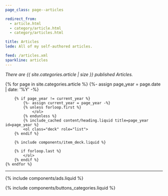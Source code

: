 ```yaml
---
page_class: page--articles

redirect_from:
  - article.html
  - category/article.html
  - category/articles.html

title: Articles
lede: All of my self-authored articles.

feed: /articles.xml
sparkline: articles
---
```


*There are {{ site.categories.article | size }} published Articles.*

<div class="h-feed" id="articles">
    <link rel="stylesheet" href="/css/deck.min.css">
    {% for page in site.categories.article %}
        {%- assign page_year = page.date | date: '%Y' -%}

        {% if page_year != current_year %}
            {%- assign current_year = page_year -%}
            {% unless forloop.first %}
                </ol>
            {% endunless %}
            {% include_cached content/heading.liquid title=page_year id=page_year %}
            <ol class="deck" role="list">
        {% endif %}

        {% include components/item_deck.liquid %}

        {% if forloop.last %}
            </ol>
        {% endif %}
    {% endfor %}
</div>

--------

{% include components/ads.liquid %}

{% include components/buttons_categories.liquid %}
